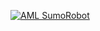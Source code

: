 [![AML SumoRobot](http://img.youtube.com/vi/gYu9niBVdmw/0.jpg)](http://www.youtube.com/watch?v=gYu9niBVdmw "Demo Video")
